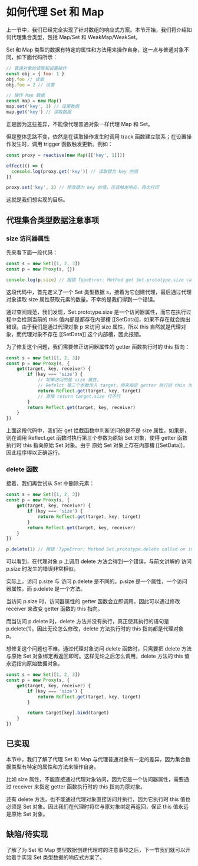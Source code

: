 # 如何代理 Set 和 Map

上一节中，我们已经完全实现了针对数组的响应式方案。本节开始，我们将介绍如何代理集合类型，包括 Map/Set 和 WeakMap/WeakSet。

Set 和 Map 类型的数据有特定的属性和方法用来操作自身，这一点与普通对象不同，如下面代码所示：

```js
// 普通对象的读取和设置操作
const obj = { foo: 1 }
obj.foo // 读取
obj.foo = 2 // 设置

// 操作 Map 数据
const map = new Map()
map.set('key', 1) // 设置数据
map.get('key') // 读取数据
```

正是因为这些差异，不能像代理普通对象一样代理 Map 和 Set。

但是整体思路不变，依然是在读取操作发生时调用 track 函数建立联系；在设置操作发生时，调用 trigger 函数触发更新。例如：

```js
const proxy = reactive(new Map([['key', 1]]))

effect(() => {
  console.log(proxy.get('key')) // 读取键为 key 的值
})

proxy.set('key', 2) // 修改键为 key 的值，应该触发响应，再次打印
```

这就是我们想实现的目标。

## 代理集合类型数据注意事项

### size 访问器属性

先来看下面一段代码：

```js
const s = new Set([1, 2, 3])
const p = new Proxy(s, {})

console.log(p.size) // 报错 TypeError: Method get Set.prototype.size called on incompatible receiver
```

这段代码中，首先定义了一个 Set 类型数据 s，接着为它创建代理，最后通过代理对象读取 size 属性获取元素的数量。不幸的是我们得到一个错误。

通过查阅规范，我们发现，Set.prototype.size 是一个访问器属性，而它在执行过程中会检测当前的 this 值内部是都存在内部槽 [[SetData]]，如果不存在就会抛出错误。由于我们是通过代理对象 p 来访问 size 属性，所以 this 自然就是代理对象，而代理对象不存在 [[SetData]] 这个内部槽，因此报错。

为了修复这个问题，我们需要修正访问器属性的 getter 函数执行时的 this 指向：

```js
const s = new Set([1, 2, 3])
const p = new Proxy(s, {
    get(target, key, receiver) {
        if (key === 'size') {
            // 如果访问的是 size 属性，
            // Refelct 第三个参数传入 target，用来指定 getter 执行时 this 为 原对象
            return Reflect.get(target, key, target)
            // 直接 return target.size 行不行
        }
        return Reflect.get(target, key, receiver)
    }
})
```

上面这段代码中，我们在 get 拦截函数中判断访问的是不是 size 属性。如果是，则在调用 Reflect.get 函数时执行第三个参数为原始 Set 对象，使得 getter 函数执行时 this 指向原始 Set 对象。由于 原始 Set 对象上存在内部槽 [[SetData]]，因此程序得以正确运行。

### delete 函数

接着，我们再尝试从 Set 中删除元素：

```js
const s = new Set([1, 2, 3])
const p = new Proxy(s, {
    get(target, key, receiver) {
        if (key === 'size') {
            return Reflect.get(target, key, target)
        }
        return Reflect.get(target, key, receiver)
    }
})

p.delete(1) // 报错：TypeError: Method Set.prototype.delete called on incompatible receiver [object Object]
```

可以看到，在代理对象 p 上调用 delete 方法会得到一个错误，与前文讲解的 访问 p.size 时发生的错误非常相似。

实际上，访问 p.size 与 访问 p.delete 是不同的。p.size 是一个属性，一个访问器属性，而 p.delete 是一个方法。

当访问 p.size 时，访问器属性的 getter 函数会立即调用，因此可以通过修改 receiver 来改变 getter 函数的 this 指向。

而当访问 p.delete 时，delete 方法并没有执行，真正使其执行的语句是 p.delete(1)。因此无论怎么修改，delete 方法执行时的 this 指向都是代理对象 p。

想修复这个问题也不难。通过代理对象访问 delete 函数时，只需要把 delete 方法与原始 Set 对象绑定再返回即可。这样无论之后怎么调用，delete 方法的 this 值永远指向原始数据对象。

```js
const s = new Set([1, 2, 3])
const p = new Proxy(s, {
    get(target, key, receiver) {
        if (key === 'size') {
            return Reflect.get(target, key, target)
        }

        return target[key].bind(target)
    }
})
```

## 已实现

本节中，我们了解了代理 Set 和 Map 与代理普通对象有一定的差异，因为集合数据类型有特定的属性和方法来操作自身。

比如 size 属性，不能直接通过代理对象访问，因为它是一个访问器属性，需要通过 receiver 来指定 getter 函数执行时的 this 指向为原对象。

还有 delete 方法，也不能通过代理对象直接访问并执行，因为它执行时 this 值也必须是 Set 对象。因此我们在代理时将它与原对象绑定再返回，保证 this 值永远是原始 Set 对象。

## 缺陷/待实现

了解了为 Set 和 Map 类型数据创建代理时的注意事项之后，下一节我们就可以开始着手实现 Set 类型数据的响应式方案了。
